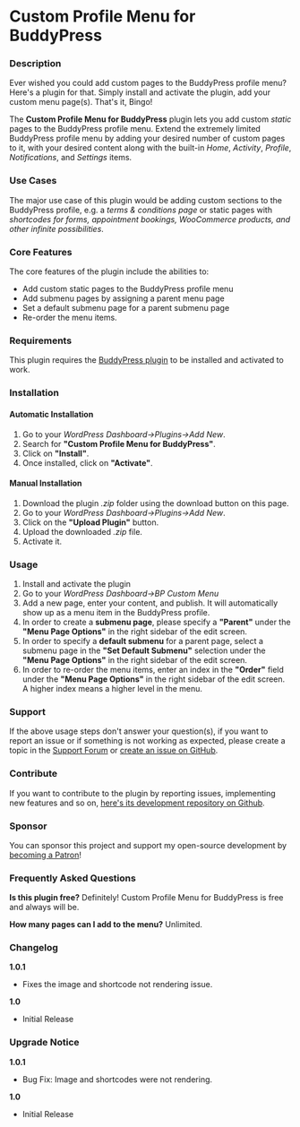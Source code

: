 # Custom Profile Menu for BuddyPress
### Description
Ever wished you could add custom pages to the BuddyPress profile menu? Here's a plugin for that. Simply install and activate the plugin, add your custom menu page(s). That's it, Bingo!

The **Custom Profile Menu for BuddyPress** plugin lets you add custom *static* pages to the BuddyPress profile menu. Extend the extremely limited BuddyPress profile menu by adding your desired number of custom pages to it, with your desired content along with the built-in *Home*, *Activity*, *Profile*, *Notifications*, and *Settings* items.

### Use Cases
The major use case of this plugin would be adding custom sections to the BuddyPress profile, e.g. a *terms & conditions page* or static pages with *shortcodes for forms, appointment bookings, WooCommerce products, and other infinite possibilities*.

### Core Features
The core features of the plugin include the abilities to:
* Add custom static pages to the BuddyPress profile menu
* Add submenu pages by assigning a parent menu page
* Set a default submenu page for a parent submenu page
* Re-order the menu items.


### Requirements
This plugin requires the [BuddyPress plugin](https://wordpress.org/plugins/buddypress/) to be installed and activated to work.

### Installation
#### Automatic Installation
1. Go to your *WordPress Dashboard→Plugins→Add New*.
2. Search for **"Custom Profile Menu for BuddyPress"**.
3. Click on **"Install"**.
4. Once installed, click on **"Activate"**.

#### Manual Installation
1. Download the plugin *.zip* folder using the download button on this page.
2. Go to your *WordPress Dashboard→Plugins→Add New*.
3. Click on the **"Upload Plugin"** button.
4. Upload the downloaded *.zip* file.
5. Activate it.

### Usage
1. Install and activate the plugin
2. Go to your *WordPress Dashboard→BP Custom Menu*
3. Add a new page, enter your content, and publish. It will automatically show up as a menu item in the BuddyPress profile.
4. In order to create a **submenu page**, please specify a **"Parent"** under the **"Menu Page Options"** in the right sidebar of the edit screen.
5. In order to specify a **default submenu** for a parent page, select a submenu page in the **"Set Default Submenu"** selection under the **"Menu Page Options"** in the right sidebar of the edit screen.
6. In order to re-order the menu items, enter an index in the **"Order"** field under the **"Menu Page Options"** in the right sidebar of the edit screen. A higher index means a higher level in the menu.

### Support
If the above usage steps don't answer your question(s), if you want to report an issue or if something is not working as expected, please create a topic in the [Support Forum](https://wordpress.org/support/plugin/bp-custom-menu/) or [create an issue on GitHub](https://github.com/nfmohit-wpmudev/bp-custom-menu/issues/new/choose).

### Contribute
If you want to contribute to the plugin by reporting issues, implementing new features and so on, [here's its development repository on Github](https://github.com/nfmohit-wpmudev/bp-custom-menu).

### Sponsor
You can sponsor this project and support my open-source development by [becoming a Patron](https://www.patreon.com/nfmohit)!

### Frequently Asked Questions

**Is this plugin free?**
Definitely! Custom Profile Menu for BuddyPress is free and always will be.

**How many pages can I add to the menu?**
Unlimited.

### Changelog

**1.0.1**
* Fixes the image and shortcode not rendering issue.

**1.0**
* Initial Release

### Upgrade Notice

**1.0.1**
* Bug Fix: Image and shortcodes were not rendering.

**1.0**
* Initial Release
